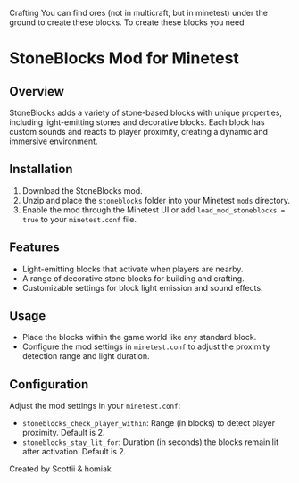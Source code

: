 Crafting
You can find ores (not in multicraft, but in minetest) under the ground to create these blocks. To create these blocks you need

# StoneBlocks Mod for Minetest

## Overview
StoneBlocks adds a variety of stone-based blocks with unique properties, including light-emitting stones and decorative blocks. Each block has custom sounds and reacts to player proximity, creating a dynamic and immersive environment.

## Installation
1. Download the StoneBlocks mod.
2. Unzip and place the `stoneblocks` folder into your Minetest `mods` directory.
3. Enable the mod through the Minetest UI or add `load_mod_stoneblocks = true` to your `minetest.conf` file.

## Features
- Light-emitting blocks that activate when players are nearby.
- A range of decorative stone blocks for building and crafting.
- Customizable settings for block light emission and sound effects.

## Usage
- Place the blocks within the game world like any standard block.
- Configure the mod settings in `minetest.conf` to adjust the proximity detection range and light duration.

## Configuration
Adjust the mod settings in your `minetest.conf`:
- `stoneblocks_check_player_within`: Range (in blocks) to detect player proximity. Default is 2.
- `stoneblocks_stay_lit_for`: Duration (in seconds) the blocks remain lit after activation. Default is 2.

Created by Scottii & homiak
